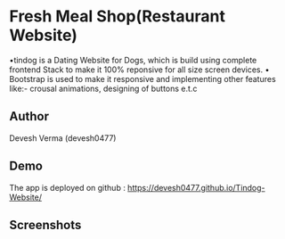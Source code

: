 # Fresh Meal Shop(Restaurant Website)

•tindog is a Dating Website for Dogs, which is build using complete frontend Stack to make it 100% reponsive for all size screen devices.
• Bootstrap is used to make it responsive and implementing other features like:- crousal animations, designing of buttons e.t.c

## Author

Devesh Verma (devesh0477)

## Demo 

The app is deployed on github : https://devesh0477.github.io/Tindog-Website/

## Screenshots 

